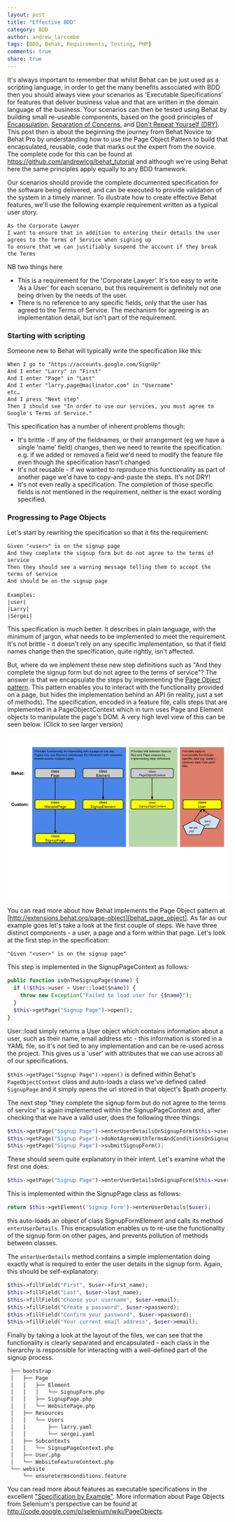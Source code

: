 ```yaml
---
layout: post
title: "Effective BDD"
category: BDD
author: andrew_larcombe
tags: [BDD, Behat, Requirements, Testing, PHP]
comments: true
share: true
---
```


It's always important to remember that whilst Behat can be just used as a scripting language, in order to get the many benefits associated with BDD then you should always view your scenarios as 'Executable Specifications' for features that deliver business value and that are written in the domain language of the business. Your scenarios can then be tested using Behat by building small re-useable components, based on the good principles of [Encapsulation,][encapsulation] [Separation of Concerns,][soc] and [Don't Repeat Yourself (DRY)][dry]. This post then is about the beginning the journey from Behat Novice to Behat Pro by understanding how to use the Page Object Pattern to build that encapsulated, reusable, code that marks out the expert from the novice. The complete code for this can be found at <https://github.com/andrewlcg/behat_tutorial> and although we're using Behat here the same principles apply equally to any BDD framework.

Our scenarios should provide the complete documented specification for the software being delivered, and can be executed to provide validation of the system in a timely manner. To illustrate how to create effective Behat features, we'll use the following example requirement written as a typical user story.

```gherkin 
As the Corporate Lawyer
I want to ensure that in addition to entering their details the user agrees to the Terms of Service when signing up
To ensure that we can justifiably suspend the account if they break the Terms
```

NB two things here

- This is a requirement for the 'Corporate Lawyer'. It's too easy to write 'As a User' for each scenario, but this requirement is definitely not one being driven by the needs of the user.
- There is no reference to any specific fields, only that the user has agreed to the Terms of Service. The mechanism for agreeing is an implementation detail, but isn't part of the requirement.

### Starting with scripting

Someone new to Behat will typically write the specification like this:

```gherkin 
When I go to "https://accounts.google.com/SignUp"
And I enter "Larry" in "First"
And I enter "Page" in "Last"
And I enter "larry.page@mailinator.com" in "Username"
etc…
And I press "Next step"
Then I should see "In order to use our services, you must agree to Google's Terms of Service."
```

This specification has a number of inherent problems though:

- It's brittle - If any of the fieldnames, or their arrangement (eg we have a single 'name' field) changes, then we need to rewrite the specification. e.g. if we added or removed a field we'd need to modify the feature file even though the specification hasn't changed.
- It's not reusable - if we wanted to reproduce this functionality as part of another page we'd have to copy-and-paste the steps. It's not DRY!
- It's not even really a specification. The completion of those specific fields is not mentioned in the requirement, neither is the exact wording specified.

### Progressing to Page Objects

Let's start by rewriting the specification so that it fits the requirement:

```gherkin 
Given "<user>" is on the signup page
And they complete the signup form but do not agree to the terms of service
Then they should see a warning message telling them to accept the terms of service
And should be on the signup page

Examples:
|user|
|Larry|
|Sergei|
```

This specification is much better. It describes in plain language, with the minimum of jargon, what needs to be implemented to meet the requirement. It's not brittle - it doesn't rely on any specific implementation, so that if field names change then the specification, quite rightly, isn't affected.

But, where do we implement these new step definitions such as "And they complete the signup form but do not agree to the terms of service"? The answer is that we encapsulate the steps by implementing the [Page Object pattern][mf_page_object]. This pattern enables you to interact with the functionality provided on a page, but hides the implementation behind an API (in reality, just a set of methods). The specification, encoded in a feature file, calls steps that are implemented in a PageObjectContext which in turn uses Page and Element objects to manipulate the page's DOM. A very high level view of this can be seen below. (Click to see larger version)

![Behat architecture](/images/2014-09-29-effective-bdd/behat_refactoring.png)

You can read more about how Behat implements the Page Object pattern at [http://extensions.behat.org/page-object][behat_page_object]. As far as our example goes let's take a look at the first couple of steps. We have three distinct components - a user, a page and a form within that page. Let's look at the first step in the specification:

```gherkin 
"Given "<user>" is on the signup page"
```

This step is implemented in the SignupPageContext as follows:

```php
public function isOnTheSignupPage($name) {
  if (!$this->user = User::load($name)) {
    throw new Exception("Failed to load user for {$name}");
  }
  $this->getPage("Signup Page")->open();
}
```

User::load simply returns a User object which contains information about a user, such as their name, email address etc - this information is stored in a YAML file, so it's not tied to any implementation and can be re-used across the project. This gives us a 'user' with attributes that we can use across all of our specifications.

`$this->getPage("Signup Page")->open()` is defined within Behat's `PageObjectContext` class and auto-loads a class we've defined called `SignupPage` and it simply opens the url stored in that object's $path property.

The next step "they complete the signup form but do not agree to the terms of service" is again implemented within the SignupPageContext and, after checking that we have a valid user, does the following three things:

```php
$this->getPage("Signup Page")->enterUserDetailsOnSignupForm($this->user);
$this->getPage("Signup Page")->doNotAgreeWithTermsAndConditionsOnSignupForm();
$this->getPage("Signup Page")->submitSignupForm();
```

These should seem quite explanatory in their intent. Let's examine what the first one does:
```php
$this->getPage("Signup Page")->enterUserDetailsOnSignupForm($this->user);
```

This is implemented within the SignupPage class as follows:
```php 
return $this->getElement('Signup Form')->enterUserDetails($user);
```

this auto-loads an object of class SignupFormElement and calls its method `enterUserDetails`. This encapsulation enables us to re-use the functionality of the signup form on other pages, and prevents pollution of methods between classes.

The `enterUserDetails` method contains a simple implementation doing exactly what is required to enter the user details in the signup form. Again, this should be self-explanatory:

```php 
$this->fillField("First", $user->first_name);
$this->fillField("Last", $user->last_name);
$this->fillField("Choose your username", $user->email);
$this->fillField("Create a password", $user->password);
$this->fillField("Confirm your password", $user->password);
$this->fillField("Your current email address", $user->email);
```

Finally by taking a look at the layout of the files, we can see that the functionality is clearly separated and encapsulated - each class in the hierarchy is responsible for interacting with a well-defined part of the signup process.

```gherkin 
 ├── bootstrap
 │   ├── Page
 │   │   ├── Element
 │   │   │   └── SignupForm.php
 │   │   ├── SignupPage.php
 │   │   └── WebsitePage.php
 │   ├── Resources
 │   │   └── Users
 │   │       ├── larry.yaml
 │   │       └── sergei.yaml
 │   ├── Subcontexts
 │   │   └── SignupPageContext.php
 │   ├── User.php
 │   └── WebsiteFeatureContext.php
 └── website
     └── ensuretermsconditions.feature
```

You can read more about features as executable specifications in the excellent ["Specification by Example"][sbe]. More information about Page Objects from Selenium's perspective can be found at <http://code.google.com/p/selenium/wiki/PageObjects>.

[sbe]: http://specificationbyexample.com/ "Specification by Example"
[behat_page_object]: http://extensions.behat.org/page-object/ "Behat Page Object Extension"
[selenium_page_object]: http://code.google.com/p/selenium/wiki/PageObjects "Selenium Page Objects"
[mf_page_object]: http://martinfowler.com/bliki/PageObject.html "Page Objects"
[encapsulation]: http://en.wikipedia.org/wiki/Encapsulation_%28object-oriented_programming%29 "Encapsulation"
[soc]: http://en.wikipedia.org/wiki/Separation_of_concerns "Separation of Concerns"
[dry]: http://en.wikipedia.org/wiki/Don%27t_repeat_yourself "DRY!"
